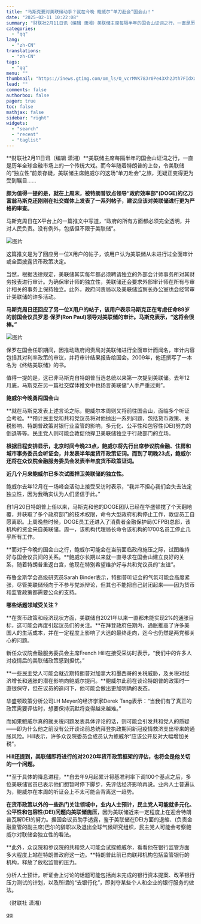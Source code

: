 ```yaml
---
title: "马斯克要对美联储动手？就在今晚 鲍威尔“单刀赴会”国会山！"
date: "2025-02-11 10:22:08"
summary: "财联社2月11日讯（编辑 潇湘）美联储主席每隔半年的国会山证词之行，一直是历年全球金融市场上的一个传..."
categories:
  - "qq"
lang:
  - "zh-CN"
translations:
  - "zh-CN"
tags:
  - "qq"
menu: ""
thumbnail: "https://inews.gtimg.com/om_ls/O_vcrMVK78Jr0Pe43Xh2Jth7FIdXaQ5FCnTyJqq9ExHZIAA_640360/0"
lead: ""
comments: false
authorbox: false
pager: true
toc: false
mathjax: false
sidebar: "right"
widgets:
  - "search"
  - "recent"
  - "taglist"
---
```


**财联社2月11日讯（编辑 潇湘）**美联储主席每隔半年的国会山证词之行，一直是历年全球金融市场上的一个传统大戏。而今年随着特朗普的上台，令美联储的“独立性”前景存疑，美联储主席鲍威尔的这场“单刀赴会”之旅，无疑正变得更为受到瞩目……

**颇为值得一提的是，就在上周末，被特朗普钦点领导“政府效率部”(DOGE)的亿万富翁马斯克还刚刚在社交媒体上发表了一系列帖子，建议应该对美联储进行更为严格的审查。**

马斯克周日在X平台上的一篇推文中写道，“政府的所有方面都必须完全透明，并对人民负责。没有例外，包括但不限于美联储”。

![图片](https://inews.gtimg.com/om_bt/OQOImx73IUt6YD4tivbK5tQxhuljOlm_B178XXFndr3V4AA/641)

这篇推文是为了回应另一位X用户的帖子，该用户认为美联储从未进行过全面审计或全面披露货币政策决定。

当然，根据法律规定，美联储其实每年都必须聘请独立的外部会计师事务所对其财务报表进行审计。为确保审计师的独立性，美联储还会要求外部审计师在所有与审计相关的事务上保持独立。此外，政府问责局以及美联储监察长办公室也会经常审计美联储的许多活动。

**马斯克周日还回应了另一位X用户的帖子，该用户表示马斯克正在考虑任命89岁的前国会议员罗恩·保罗(Ron Paul)领导对美联储的审计。马斯克表示，“这将会很棒。”**

![图片](https://inews.gtimg.com/om_bt/OoJtNeOy8IMTD6lnfDVXAQA1ZLJtJqXkLmjFPmrup1PUkAA/641)

保罗在国会任职期间，因推动政府问责局对美联储进行全面审计而闻名，审计内容包括其对利率政策的审议，并将审计结果报告给国会。2009年，他还撰写了一本名为《终结美联储》的书。

值得一提的是，这已非马斯克自特朗普当选总统以来第一次提到美联储。去年12月底，马斯克在另一篇社交媒体推文中也扬言美联储“人手严重过剩”。

**鲍威尔今晚勇闯国会山**

**就在马斯克发表上述言论之际，鲍威尔本周则又将前往国会山，面临多个听证会考验。**预计民主党和共和党议员将对他抛出一系列问题，包括货币政策、关税影响、特朗普政策对银行业监管的影响，多元化、公平性和包容性(DEI)努力的倒退等等。民主党人则可能会敦促他捍卫美联储独立于行政部门的立场。

**根据日程安排显示，北京时间今晚23点，鲍威尔将先行出席参议院金融、住房和城市事务委员会听证会，并发表半年度货币政策证词。而到了明晚23点，鲍威尔还将在众议院金融服务委员会发表半年度货币政策证词。**

**近几个月来鲍威尔已多次试图捍卫美联储的独立性。**

鲍威尔去年12月在一场峰会活动上接受采访时表示，“我并不担心我们会失去法定独立性，因为我确实认为人们坚信于此。”

自1月20日特朗普上任以来，马斯克和他的DOGE团队已经在华盛顿搅了个天翻地覆，并获取了多个政府部门的技术权限，命令大型政府机构停止工作，敦促员工自愿离职。上周晚些时候，DOGE员工还进入了消费者金融保护局(CFPB)总部，该机构的资金来自美联储。周一，该机构代理局长命令该机构的1700名员工停止几乎所有工作。

**而对于今晚的国会山之行，鲍威尔可能会在当前面临政府施压之际，试图维持好与国会议员间的关系。**鲍威尔长期以来就一直寻求在国会山建立良好的关系，随着特朗普重返白宫，他现在特别希望维护好与共和党议员的“友谊”。

布鲁金斯学会高级研究员Sarah Binder表示，特朗普听证会的气氛可能会高度紧张，尽管美联储倾向于不参与党派辩论，但其也不能把自己封闭起来——因为货币和监管政策都需要公众的支持。

**哪些话题领域受关注？**

**在货币政策和经济现状方面，美联储自2021年以来一直都未能实现2%的通胀目标，这可能会再度引起议员们的关注。**在拜登政府任期内，通胀推高了许多美国人的生活成本，并在一定程度上影响了大选的最终走向，迄今也仍然是两党都关心的问题。

新任众议院金融服务委员会主席French Hill在接受采访时表示，“我们中的许多人对疫情后的美联储政策感到担忧。”

**一些民主党人可能会就近期特朗普对加拿大和墨西哥的关税威胁，及关税对经济增长和通胀的潜在影响向鲍威尔提问。**鲍威尔此前在谈论特朗普的政策时一直很保守，但在议员的追问下，他可能会做出更加明确的表态。

华盛顿政策分析公司LH Meyer的经济学家Derek Tang表示：“当我们有了真正的政策需要评估时，想要保持沉默将变得越来越难。”

而如果鲍威尔真的就关税问题发表具体评论的话，则可能会引发共和党人的质疑——即为什么他之前没有公开谈论前总统拜登执政期间新冠疫情救济支出带来的通胀风险。Hill表示，许多众议院委员会成员认为鲍威尔“应该公开反对大幅增加关税”。

**Hill还提到，美联储即将进行的对2020年货币政策框架的评估，也将会是他关切的一个问题。**

**至于具体的降息进程，**自去年9月起累计将基准利率下调100个基点之后，多位美联储官员已表示他们想暂时停下脚步，先评估经济影响再说。业内人士普遍认为，鲍威尔在本周的听证会上不太可能会背离这一趋势。

**在货币政策以外的一些热门关注领域中，业内人士预计，民主党人可能就多元化、公平性和包容性(DEI)问题向美联储施压**，因为美联储近来一定程度上在迎合特朗普瓦解DEI的努力。据国会议员助手透露，鉴于美联储在DEI方面的退缩、(负责金融监管的副主席)巴尔的辞职以及退出全球气候研究组织，民主党人可能会考察鲍威尔对联储会独立性的看法。

**此外，众议院和参议院的共和党人可能会试探鲍威尔，看看他在银行监管方面多大程度上站在特朗普政府这一边。**特朗普此前已向联邦机构包括监管银行的机构，释放了放松监管的压力。

分析人士预计，听证会上讨论的话题可能包括尚未完成的银行资本提案、改革银行压力测试的计划，以及所谓的“去银行化”，即剥夺某些个人和企业的银行服务的做法。

（财联社 潇湘）

[qq](https://new.qq.com/rain/a/20250211A02LYP00)
